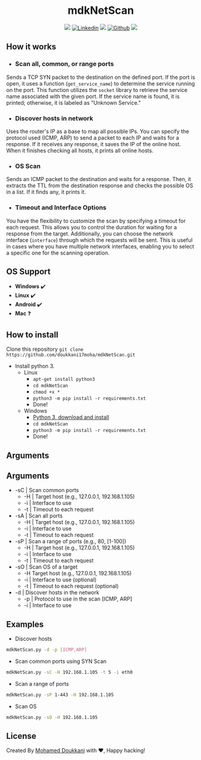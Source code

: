 <h1 align="center"> mdkNetScan </h1>
<p align="center">
  <a href="https://www.python.org/ftp/python/3.12.1/python-3.12.1-amd64.exe"><img src="https://img.shields.io/badge/python-3.12-blue"></a>
  <a href='https://www.linkedin.com/in/mohamed-doukkani/' target="_blank"><img alt='Linkedin' src='https://img.shields.io/badge/mdk19-100000?style=plastic&logo=Linkedin&logoColor=FFFFFF&labelColor=B7B7B7&color=593FEA'/></a>
  <a href="https://github.com/doukkani17moha/mdkNetScan/issues"><img src="https://img.shields.io/github/issues/doukkani17moha/mdkNetScan"></a>
  <a href='https://github.com/doukkani17moha/mdkNetScan' target="_blank"><img alt='Github' src='https://img.shields.io/badge/January_2024-100000?style=plastic&logo=Github&logoColor=FFFFFF&labelColor=B7B7B7&color=FF2222'/></a>
  <a href="https://github.com/doukkani17moha/mdkNetScan/stargazers"><img src="https://img.shields.io/github/stars/doukkani17moha/mdkNetScan"></a>
</p>

## How it works
- ### Scan all, common, or range ports
Sends a TCP SYN packet to the destination on the defined port. If the port is open, it uses a function (`get_service_name`) to determine the service running on the port. This function utilizes the `socket` library to retrieve the service name associated with the given port. If the service name is found, it is printed; otherwise, it is labeled as "Unknown Service."

- ### Discover hosts in network
Uses the router's IP as a base to map all possible IPs. You can specify the protocol used (ICMP, ARP) to send a packet to each IP and waits for a response. If it receives any response, it saves the IP of the online host. When it finishes checking all hosts, it prints all online hosts.

- ### OS Scan
Sends an ICMP packet to the destination and waits for a response. Then, it extracts the TTL from the destination response and checks the possible OS in a list. If it finds any, it prints it.

- ### Timeout and Interface Options
You have the flexibility to customize the scan by specifying a timeout for each request. This allows you to control the duration for waiting for a response from the target. Additionally, you can choose the network interface (`interface`) through which the requests will be sent. This is useful in cases where you have multiple network interfaces, enabling you to select a specific one for the scanning operation.


## OS Support
- **Windows** :heavy_check_mark:              
- **Linux** :heavy_check_mark: 
- **Android** :heavy_check_mark:            
- **Mac** :question:

## How to install
Clone this repository
``` git clone https://github.com/doukkani17moha/mdkNetScan.git ```                                                                                    
- Install python 3.
  - Linux
    - ``` apt-get install python3 ```
    - ``` cd mdkNetScan ```
    - ``` chmod +x * ```
    - ``` python3 -m pip install -r requirements.txt ```
    - Done!
  - Windows
    - [Python 3, download and install](https://www.python.org/ftp/python/3.12.1/python-3.12.1-amd64.exe)
    - ``` cd mdkNetScan ```
    - ``` python3 -m pip install -r requirements.txt ```
    - Done!

## Arguments
## Arguments
- -sC | Scan common ports
  - -H | Target host (e.g., 127.0.0.1, 192.168.1.105)
  - -i | Interface to use
  - -t | Timeout to each request
- -sA | Scan all ports
  - -H | Target host (e.g., 127.0.0.1, 192.168.1.105)
  - -i | Interface to use
  - -t | Timeout to each request
- -sP | Scan a range of ports (e.g., 80, [1-100])
  - -H | Target host (e.g., 127.0.0.1, 192.168.1.105)
  - -i | Interface to use
  - -t | Timeout to each request
- -sO | Scan OS of a target
  - -H   Target host (e.g., 127.0.0.1, 192.168.1.105)
  - -i | Interface to use (optional)
  - -t | Timeout to each request (optional)
- -d  | Discover hosts in the network
  - -p | Protocol to use in the scan [ICMP, ARP]
  - -i | Interface to use


## Examples

- Discover hosts
```bash
mdkNetScan.py -d -p [ICMP,ARP]
```

- Scan common ports using SYN Scan
```bash
mdkNetScan.py -sC -H 192.168.1.105 -t 5 -i eth0
```

- Scan a range of ports
```bash
mdkNetScan.py -sP 1-443 -H 192.168.1.105
```

- Scan OS
```bash
mdkNetScan.py -sO -H 192.168.1.105
```

## License
Created By [Mohamed Doukkani](https://www.linkedin.com/in/mohamed-doukkani/) with ❤️, Happy hacking!